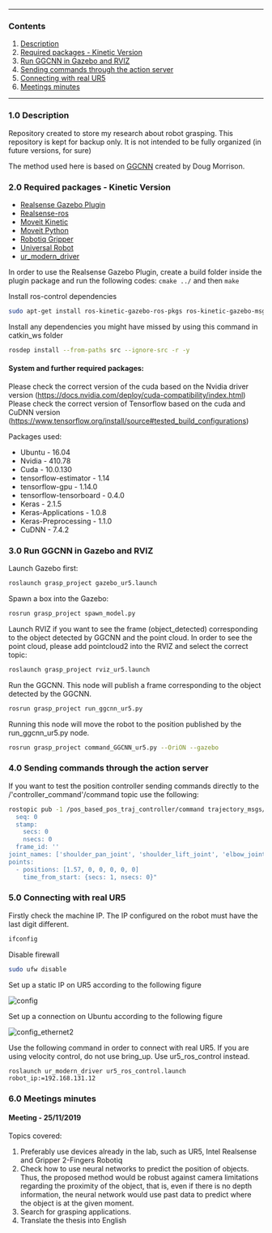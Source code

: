 ------------

<a id="top"></a>
### Contents
1. [Description](#1.0)
2. [Required packages - Kinetic Version](#2.0)
3. [Run GGCNN in Gazebo and RVIZ](#3.0)
4. [Sending commands through the action server](#4.0)
5. [Connecting with real UR5](#5.0)
6. [Meetings minutes](#6.0)

------------

<a name="1.0"></a>
### 1.0 Description

Repository created to store my research about robot grasping. This repository is kept for backup only. It is not intended to be fully organized (in future versions, for sure)

The method used here is based on [GGCNN](https://github.com/dougsm/ggcnn_kinova_grasping) created by Doug Morrison.

<a name="2.0"></a>
### 2.0 Required packages - Kinetic Version

- [Realsense Gazebo Plugin](https://github.com/pal-robotics/realsense_gazebo_plugin)
- [Realsense-ros](https://github.com/IntelRealSense/realsense-ros)
- [Moveit Kinetic](https://moveit.ros.org/install/)
- [Moveit Python](https://github.com/mikeferguson/moveit_python)
- [Robotiq Gripper](https://github.com/crigroup/robotiq)
- [Universal Robot](https://github.com/ros-industrial/universal_robot)
- [ur_modern_driver](https://github.com/ros-industrial/ur_modern_driver)


In order to use the Realsense Gazebo Plugin, create a build folder inside the plugin package and run the following codes:
`cmake ../` and then `make`

Install ros-control dependencies
```bash
sudo apt-get install ros-kinetic-gazebo-ros-pkgs ros-kinetic-gazebo-msgs ros-kinetic-gazebo-plugins ros-kinetic-gazebo-ros-control
```

Install any dependencies you might have missed by using this command in catkin_ws folder
```bash
rosdep install --from-paths src --ignore-src -r -y
```

#### System and further required packages:
Please check the correct version of the cuda based on the Nvidia driver version (https://docs.nvidia.com/deploy/cuda-compatibility/index.html)
Please check the correct version of Tensorflow based on the cuda and CuDNN version (https://www.tensorflow.org/install/source#tested_build_configurations)

Packages used:
- Ubuntu - 16.04
- Nvidia - 410.78
- Cuda - 10.0.130
- tensorflow-estimator - 1.14
- tensorflow-gpu - 1.14.0 
- tensorflow-tensorboard - 0.4.0
- Keras - 2.1.5 
- Keras-Applications - 1.0.8 
- Keras-Preprocessing - 1.1.0 
- CuDNN - 7.4.2 

<a name="3.0"></a>
### 3.0 Run GGCNN in Gazebo and RVIZ

Launch Gazebo first:
```bash
roslaunch grasp_project gazebo_ur5.launch
```

Spawn a box into the Gazebo:
```bash
rosrun grasp_project spawn_model.py
```

Launch RVIZ if you want to see the frame (object_detected) corresponding to the object detected by GGCNN and the point cloud.
In order to see the point cloud, please add pointcloud2 into the RVIZ and select the correct topic:
```bash
roslaunch grasp_project rviz_ur5.launch
```

Run the GGCNN. This node will publish a frame corresponding to the object detected by the GGCNN.
```bash
rosrun grasp_project run_ggcnn_ur5.py
```

Running this node will move the robot to the position published by the run_ggcnn_ur5.py node.
```bash
rosrun grasp_project command_GGCNN_ur5.py --OriON --gazebo
```

<a name="4.0"></a>
### 4.0 Sending commands through the action server

If you want to test the position controller sending commands directly to the /'controller_command'/command topic use
the following:

```bash
rostopic pub -1 /pos_based_pos_traj_controller/command trajectory_msgs/JointTrajectory "header:
  seq: 0
  stamp:
    secs: 0
    nsecs: 0
  frame_id: ''
joint_names: ['shoulder_pan_joint', 'shoulder_lift_joint', 'elbow_joint', 'wrist_1_joint', 'wrist_2_joint', 'wrist_3_joint']
points:
  - positions: [1.57, 0, 0, 0, 0, 0]
    time_from_start: {secs: 1, nsecs: 0}"
```

<a name="5.0"></a>
### 5.0 Connecting with real UR5

Firstly check the machine IP. The IP configured on the robot must have the last digit different.

```bash
ifconfig
```

Disable firewall

```bash
sudo ufw disable
```

Set up a static IP on UR5 according to the following figure

![config](https://user-images.githubusercontent.com/28100951/71323978-2ca7d380-24b8-11ea-954c-940b009cfd93.jpg)

Set up a connection on Ubuntu according to the following figure

![config_ethernet2](https://user-images.githubusercontent.com/28100951/71323962-fe29f880-24b7-11ea-86dc-756729932de4.jpg)

Use the following command in order to connect with real UR5.
If you are using velocity control, do not use bring_up. Use ur5_ros_control instead.

```
roslaunch ur_modern_driver ur5_ros_control.launch robot_ip:=192.168.131.12
```

<a name="6.0"></a>
### 6.0 Meetings minutes
#### Meeting - 25/11/2019
Topics covered:
1. Preferably use devices already in the lab, such as UR5, Intel Realsense and Gripper 2-Fingers Robotiq
2. Check how to use neural networks to predict the position of objects. Thus, the proposed method would be robust against camera limitations regarding the proximity of the object, that is, even if there is no depth information, the neural network would use past data to predict where the object is at the given moment.
3. Search for grasping applications.
4. Translate the thesis into English
